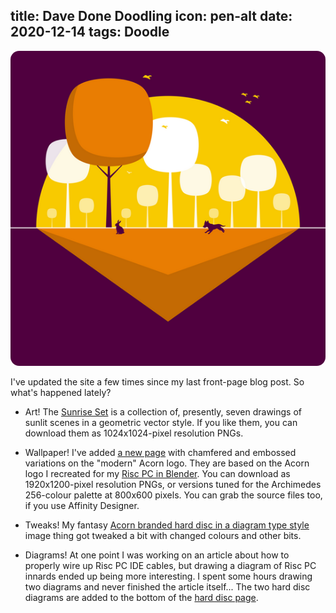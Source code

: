 title: Dave Done Doodling
icon: pen-alt
date: 2020-12-14
tags: Doodle
----

<!-- begin summary -->

<img style="border-radius: 1em" src="../doodles/sunrise/thumbs/Rabbit Surprise.png" alt="Vector artwork depicting a small fox about to give a rabbit a surprise.">

I've updated the site a few times since my last front-page blog post. So what's happened lately?

* Art! The [Sunrise Set](../doodles/sunrise.html) is a collection of, presently, seven drawings of sunlit scenes in a geometric vector style. If you like them, you can download them as 1024x1024-pixel resolution PNGs.

* Wallpaper! I've added [a new page](../doodles/acorn.html) with chamfered and embossed variations on the "modern" Acorn logo. They are based on the Acorn logo I recreated for my [Risc PC in Blender](../doodles/blendrpc.html). You can download as 1920x1200-pixel resolution PNGs, or versions tuned for the Archimedes 256-colour palette at 800x600 pixels. You can grab the source files too, if you use Affinity Designer.

* Tweaks! My fantasy [Acorn branded hard disc in a diagram type style](../doodles/acornhdd.html) image thing got tweaked a bit with changed colours and other bits.

* Diagrams! At one point I was working on an article about how to properly wire up Risc PC IDE cables, but drawing a diagram of Risc PC innards ended up being more interesting. I spent some hours drawing two diagrams and never finished the article itself... The two hard disc diagrams are added to the bottom of the [hard disc page](../doodles/acornhdd.html).

<!-- end summary -->
